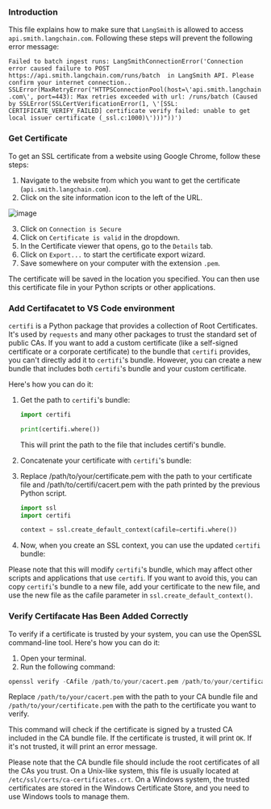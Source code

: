 ### Introduction
This file explains how to make sure that `LangSmith` is allowed to access `api.smith.langchain.com`.
Following these steps will prevent the following error message:

`Failed to batch ingest runs: LangSmithConnectionError('Connection error caused failure to POST https://api.smith.langchain.com/runs/batch  in LangSmith API. Please confirm your internet connection.. SSLError(MaxRetryError("HTTPSConnectionPool(host=\'api.smith.langchain.com\', port=443): Max retries exceeded with url: /runs/batch (Caused by SSLError(SSLCertVerificationError(1, \'[SSL: CERTIFICATE_VERIFY_FAILED] certificate verify failed: unable to get local issuer certificate (_ssl.c:1000)\')))"))')`

### Get Certificate
To get an SSL certificate from a website using Google Chrome, follow these steps:

1. Navigate to the website from which you want to get the certificate (`api.smith.langchain.com`).
2. Click on the site information icon to the left of the URL.

  ![image](https://github.com/samgregson/GHPT-experiments/assets/12054742/d96f6851-f0b9-416c-8521-e484819a80f8)
   
3. Click on `Connection is Secure`
4. Click on `Certificate is valid` in the dropdown.
5. In the Certificate viewer that opens, go to the `Details` tab.
6. Click on `Export...` to start the certificate export wizard.
7. Save somewhere on your computer with the extension `.pem`.

The certificate will be saved in the location you specified. You can then use this certificate file in your Python scripts or other applications.

### Add Certifacatet to VS Code environment

`certifi` is a Python package that provides a collection of Root Certificates. It's used by `requests` and many other packages to trust the standard set of public CAs. If you want to add a custom certificate (like a self-signed certificate or a corporate certificate) to the bundle that `certifi` provides, you can't directly add it to `certifi`'s bundle. However, you can create a new bundle that includes both `certifi`'s bundle and your custom certificate.

Here's how you can do it:

1. Get the path to `certifi`'s bundle:
   
   ```py
   import certifi

   print(certifi.where())
   ```
   This will print the path to the file that includes certifi's bundle.

2. Concatenate your certificate with `certifi`'s bundle:

3. Replace /path/to/your/certificate.pem with the path to your certificate file and /path/to/certifi/cacert.pem with the path printed by the previous Python script.

   ```py
   import ssl
   import certifi

   context = ssl.create_default_context(cafile=certifi.where())
   ```

5. Now, when you create an SSL context, you can use the updated `certifi` bundle:

Please note that this will modify `certifi`'s bundle, which may affect other scripts and applications that use `certifi`. If you want to avoid this, you can copy `certifi`'s bundle to a new file, add your certificate to the new file, and use the new file as the cafile parameter in `ssl.create_default_context()`.

### Verify Certifacate Has Been Added Correctly
To verify if a certificate is trusted by your system, you can use the OpenSSL command-line tool. Here's how you can do it:

1. Open your terminal.
2. Run the following command:
   
```py
openssl verify -CAfile /path/to/your/cacert.pem /path/to/your/certificate.pem
```
Replace `/path/to/your/cacert.pem` with the path to your CA bundle file and `/path/to/your/certificate.pem` with the path to the certificate you want to verify.

This command will check if the certificate is signed by a trusted CA included in the CA bundle file. If the certificate is trusted, it will print `OK`. If it's not trusted, it will print an error message.

Please note that the CA bundle file should include the root certificates of all the CAs you trust. On a Unix-like system, this file is usually located at `/etc/ssl/certs/ca-certificates.crt`. On a Windows system, the trusted certificates are stored in the Windows Certificate Store, and you need to use Windows tools to manage them.
